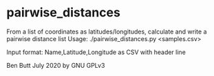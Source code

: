 # pairwise_distances

From a list of coordinates as latitudes/longitudes, calculate and write a pairwise distance list
Usage: ./pairwise_distances.py <samples.csv>

Input format: Name,Latitude,Longitude as CSV with header line

Ben Butt July 2020 by GNU GPLv3
